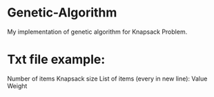 # Genetic-Algorithm
My implementation of genetic algorithm for Knapsack Problem.

# Txt file example:

Number of items
Knapsack size
List of items (every in new line):
Value Weight
